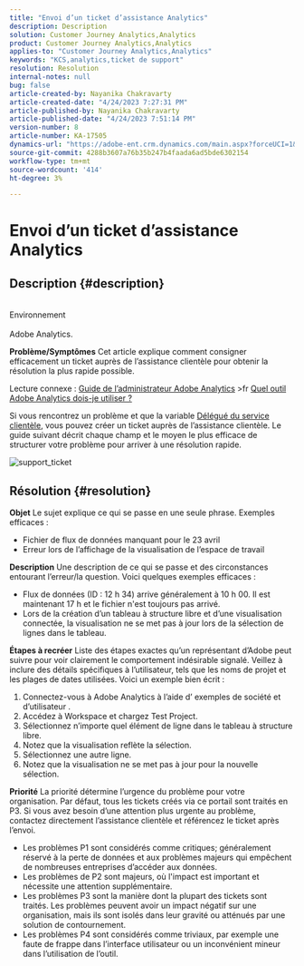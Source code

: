 ```yaml
---
title: "Envoi d’un ticket d’assistance Analytics"
description: Description
solution: Customer Journey Analytics,Analytics
product: Customer Journey Analytics,Analytics
applies-to: "Customer Journey Analytics,Analytics"
keywords: "KCS,analytics,ticket de support"
resolution: Resolution
internal-notes: null
bug: false
article-created-by: Nayanika Chakravarty
article-created-date: "4/24/2023 7:27:31 PM"
article-published-by: Nayanika Chakravarty
article-published-date: "4/24/2023 7:51:14 PM"
version-number: 8
article-number: KA-17505
dynamics-url: "https://adobe-ent.crm.dynamics.com/main.aspx?forceUCI=1&pagetype=entityrecord&etn=knowledgearticle&id=1771fb09-d6e2-ed11-a7c7-6045bd006239"
source-git-commit: 4288b3607a76b35b247b4faada6ad5bde6302154
workflow-type: tm+mt
source-wordcount: '414'
ht-degree: 3%

---
```


# Envoi d’un ticket d’assistance Analytics

## Description {#description}

<br>Environnement<br><br>
Adobe Analytics.


<b>Problème/Symptômes</b>
Cet article explique comment consigner efficacement un ticket auprès de l’assistance clientèle pour obtenir la résolution la plus rapide possible.

Lecture connexe : [Guide de l’administrateur Adobe Analytics](https://experienceleague.adobe.com/docs/analytics/admin/home.html?lang=fr) >fr [Quel outil Adobe Analytics dois-je utiliser ?](https://experienceleague.adobe.com/docs/analytics/analyze/admin-overview/which-analytics-tool.html)

Si vous rencontrez un problème et que la variable [Délégué du service clientèle](https://helpx.adobe.com/fr/experience-cloud/supported-users.html), vous pouvez créer un ticket auprès de l’assistance clientèle. Le guide suivant décrit chaque champ et le moyen le plus efficace de structurer votre problème pour arriver à une résolution rapide.

![support_ticket](https://helpx.adobe.com/content/dam/help/en/analytics/kb/submitting-an-analytics-support-ticket/jcr:content/main-pars/image/support_ticket.png "support_ticket")


## Résolution {#resolution}

<b>Objet</b>
Le sujet explique ce qui se passe en une seule phrase. Exemples efficaces :

- Fichier de flux de données manquant pour le 23 avril
- Erreur lors de l’affichage de la visualisation de l’espace de travail

<b>Description</b>
Une description de ce qui se passe et des circonstances entourant l’erreur/la question. Voici quelques exemples efficaces :

- Flux de données (ID : 12 h 34) arrive généralement à 10 h 00. Il est maintenant 17 h et le fichier n&#39;est toujours pas arrivé.
- Lors de la création d’un tableau à structure libre et d’une visualisation connectée, la visualisation ne se met pas à jour lors de la sélection de lignes dans le tableau.

<b>Étapes à recréer</b>
Liste des étapes exactes qu’un représentant d’Adobe peut suivre pour voir clairement le comportement indésirable signalé. Veillez à inclure des détails spécifiques à l’utilisateur, tels que les noms de projet et les plages de dates utilisées. Voici un exemple bien écrit :

1. Connectez-vous à Adobe Analytics à l’aide d’ exemples de société et d’utilisateur .
2. Accédez à Workspace et chargez Test Project.
3. Sélectionnez n’importe quel élément de ligne dans le tableau à structure libre.
4. Notez que la visualisation reflète la sélection.
5. Sélectionnez une autre ligne.
6. Notez que la visualisation ne se met pas à jour pour la nouvelle sélection.

<b>Priorité</b>
La priorité détermine l’urgence du problème pour votre organisation. Par défaut, tous les tickets créés via ce portail sont traités en P3. Si vous avez besoin d’une attention plus urgente au problème, contactez directement l’assistance clientèle et référencez le ticket après l’envoi.

- Les problèmes P1 sont considérés comme critiques; généralement réservé à la perte de données et aux problèmes majeurs qui empêchent de nombreuses entreprises d’accéder aux données.
- Les problèmes de P2 sont majeurs, où l&#39;impact est important et nécessite une attention supplémentaire.
- Les problèmes P3 sont la manière dont la plupart des tickets sont traités. Les problèmes peuvent avoir un impact négatif sur une organisation, mais ils sont isolés dans leur gravité ou atténués par une solution de contournement.
- Les problèmes P4 sont considérés comme triviaux, par exemple une faute de frappe dans l’interface utilisateur ou un inconvénient mineur dans l’utilisation de l’outil.

